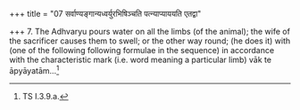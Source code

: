 +++
title = "07 सर्वाण्यङ्गान्यध्वर्युरभिषिञ्चति पत्न्याप्याययति एतद्वा"

+++
7. The Adhvaryu pours water on all the limbs (of the animal); the wife of the sacrificer causes them to swell; or the other way round; (he does it) with (one of the following following formulae in the sequence) in accordance with the characteristic mark (i.e. word meaning a particular limb) vāk te āpyāyatām...[^1]  


[^1]: TS I.3.9.a.
